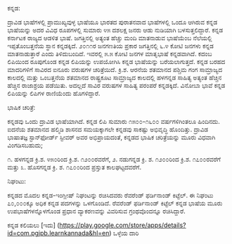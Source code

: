 ﻿ಕನ್ನಡ:

ದ್ರಾವಿಡ ಭಾಷೆಗಳಲ್ಲಿ ಪ್ರಾಮುಖ್ಯವುಳ್ಳ ಭಾಷೆಯೂ ಭಾರತದ ಪುರಾತನವಾದ ಭಾಷೆಗಳಲ್ಲಿ ಒಂದೂ
ಆಗಿರುವ ಕನ್ನಡ ಭಾಷೆಯನ್ನು ಅದರ ವಿವಿಧ ರೂಪಗಳಲ್ಲಿ ಸುಮಾರು ೪೫ ದಶಲಕ್ಷ ಜನರು ಆಡು ನುಡಿಯಾಗಿ
ಬಳಸುತ್ತಲಿದ್ದಾರೆ. ಕನ್ನಡ ಕರ್ನಾಟಕ ರಾಜ್ಯದ ಆಡಳಿತ ಭಾಷೆ. ಜಗತ್ತಿನಲ್ಲಿ ಅತ್ಯಂತ ಹೆಚ್ಚು
ಮಂದಿ ಮಾತನಾಡುವ ಭಾಷೆಯೆಂಬ ನೆಲೆಯಲ್ಲಿ ಇಪ್ಪತೊಂಬತ್ತನೆಯ ಸ್ಥಾನ ಕನ್ನಡಕ್ಕಿದೆ. ೨೦೧೧ರ
ಜನಗಣತಿಯ ಪ್ರಕಾರ ಜಗತ್ತಿನಲ್ಲಿ ೬.೪ ಕೋಟಿ ಜನಗಳು ಕನ್ನಡ ಮಾತನಾಡುತ್ತಾರೆ ಎಂದು ತಿಳಿದುಬಂದಿದೆ.
ಇವರಲ್ಲಿ ೫.೫ ಕೋಟಿ ಜನಗಳ ಮಾತೃಭಾಷೆ ಕನ್ನಡವಾಗಿದೆ. ಕದಂಬ ಲಿಪಿಯಿಂದ ರೂಪುಗೊಂಡ ಕನ್ನಡ
ಲಿಪಿಯನ್ನು ಉಪಯೋಗಿಸಿ ಕನ್ನಡ ಭಾಷೆಯನ್ನು ಬರೆಯಲಾಗುತ್ತದೆ. ಕನ್ನಡ ಬರಹದ ಮಾದರಿಗಳಿಗೆ
ಸಾವಿರದ ಐನೂರು ವರುಷಗಳ ಚರಿತ್ರೆಯಿದೆ. ಕ್ರಿ.ಶ. ಆರನೆಯ ಶತಮಾನದ ಪಶ್ಚಿಮ ಗಂಗ ಸಾಮ್ರಾಜ್ಯದ
ಕಾಲದಲ್ಲಿ ಮತ್ತು ಒಂಬತ್ತನೆಯ ಶತಮಾನದ ರಾಷ್ಟ್ರಕೂಟ ಸಾಮ್ರಾಜ್ಯದ ಕಾಲದಲ್ಲಿ ಹಳಗನ್ನಡ ಸಾಹಿತ್ಯ
ಅತ್ಯಂತ ಹೆಚ್ಚಿನ ಹೆಚ್ಚಿನ ರಾಜಾಶ್ರಯ ಪಡೆಯಿತು. ಅದಲ್ಲದೆ ಸಾವಿರ ವರುಷಗಳ ಸಾಹಿತ್ಯ ಪರಂಪರೆ ಕನ್ನಡಕ್ಕಿದೆ.
ವಿನೋಬಾ ಭಾವೆ ಕನ್ನಡ ಲಿಪಿಯನ್ನು ಲಿಪಿಗಳ ರಾಣಿಯೆಂದು ಹೊಗಳಿದ್ದಾರೆ.

ಭಾಷಿಕ ಚರಿತ್ರೆ:

ಕನ್ನಡವು ಒಂದು ದ್ರಾವಿಡ ಭಾಷೆಯಾಗಿದೆ. ಕನ್ನಡ ಲಿಪಿ ಸುಮಾರು ೧೫೦೦-೧೬೦೦ ವರ್ಷಗಳಿಗಿಂತಲೂ ಹಿಂದಿನದು.
ಐದನೆಯ ಶತಮಾನದ ಹಲ್ಮಿಡಿ ಶಾಸನದ ಸಮಯಕ್ಕಾಗಲೇ ಕನ್ನಡವು ಸಾಕಷ್ಟು ಅಭಿವೃದ್ಧಿ ಹೊಂದಿತ್ತು.
ದ್ರಾವಿಡ ಭಾಷಾತಜ್ಞ ಸ್ಟಾನ್‍ಫೋರ್ಡ್ ಸ್ಟೀವರ್ ಅವರ ಅಭಿಪ್ರಾಯದಂತೆ, ಕನ್ನಡದ ಭಾಷಿಕ ಚರಿತ್ರೆಯನ್ನು
ಮೂರು ವಿಧವಾಗಿ ವಿಂಗಡಿಸಬಹುದು;

  ೧.  ಹಳಗನ್ನಡ ಕ್ರಿ.ಶ. ೪೫೦ರಿಂದ ಕ್ರಿ.ಶ. ೧೨೦೦ರವರೆಗೆ,
  ೨.  ನಡುಗನ್ನಡ ಕ್ರಿ. ಶ. ೧೨೦೦ರಿಂದ ಕ್ರಿ.ಶ. ೧೭೦೦ರವರೆಗೆ ಮತ್ತು
  ೩.  ಹೊಸಗನ್ನಡ ಕ್ರಿ. ಶ. ೧೭೦೦ರಿಂದ ಪ್ರಸ್ತುತ ಕಾಲಘಟ್ಟದವರೆಗೆ.

ನಿಘಂಟು:

ಕನ್ನಡದ ಮೊದಲ ಕನ್ನಡ-ಇಂಗ್ಲೀಷ್ ನಿಘಂಟನ್ನು ರಚಿಸಿದವರು ರೆವರೆಂಡ್ ಫರ್ಡಿನಾಂಡ್ ಕಿಟ್ಟೆಲ್. ಈ ನಿಘಂಟು
 ೭೦,೦೦೦ಕ್ಕೂ ಅಧಿಕ ಕನ್ನಡ ಪದಗಳನ್ನು ಒಳಗೊಂಡಿದೆ. ರೆವರೆಂಡ್ ಫರ್ಡಿನಾಂಡ್ ಕಿಟ್ಟೆಲ್ ಕನ್ನಡ ಭಾಷೆಯ
ಮೂರು ಉಪಭಾಷೆಗಳನ್ನೊಳಗೊಂಡ ಪ್ರಧಾನ ವ್ಯಾಕರಣವನ್ನು ವಿವರಿಸುವ ಗ್ರಂಥವೊಂದನ್ನೂ ರಚಿಸಿದ್ದಾರೆ.

ಕನ್ನಡ ಕಲಿಯಲು [ಇದು] (https://play.google.com/store/apps/details?id=com.pgjpb.learnkannada&hl=en) ಒಳ್ಳೆಯ ದಾರಿ

